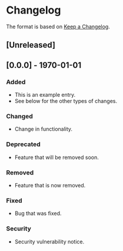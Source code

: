 # Changelog

The format is based on [Keep a Changelog](https://keepachangelog.com/en/1.0.0/).

## [Unreleased]

## [0.0.0] - 1970-01-01

### Added

- This is an example entry.
- See below for the other types of changes.

### Changed

- Change in functionality.

### Deprecated

- Feature that will be removed soon.

### Removed

- Feature that is now removed.

### Fixed

- Bug that was fixed.

### Security

- Security vulnerability notice.
